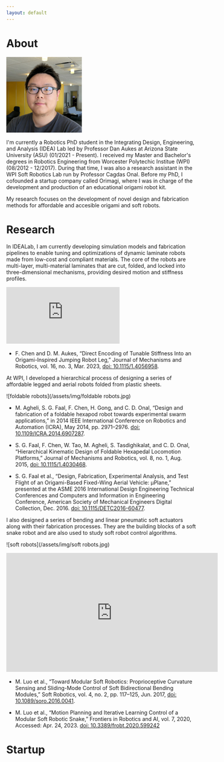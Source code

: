 ```yaml
---
layout: default
---
```


# About

<img class="floating-right-image" width="200" src="/assets/img/self.jpg">

I'm currently a Robotics PhD student in the Integrating Design, Engineering, and Analysis (IDEA) Lab led by Professor Dan Aukes at Arizona State University (ASU) (01/2021 - Present). I received my Master and Bachelor's degrees in Robotics Engineering from Worcester Polytechic Institue (WPI) (08/2012 - 12/2017). During that time, I was also a research assistant in the WPI Soft Robotics Lab run by Professor Cagdas Onal. Before my PhD, I cofounded a startup company called Orimagi, where I was in charge of the development and production of an educational origami robot kit. 

My research focuses on the development of novel design and fabrication methods for affordable and accesible origami and soft robots. 

# <a name="research"></a> Research

In IDEALab, I am currently developing simulation models and fabrication pipelines to enable tuning and optimizations of dynamic laminate robots made from low-cost and compliant materials. The core of the robots are multi-layer, multi-material laminates that are cut, folded, and locked into three-dimensional mechanisms, providing desired motion and stiffness profiles. 

<iframe src="https://www.youtube.com/embed/RLCke-TzDjA" title="YouTube video player" frameborder="0" allow="accelerometer; autoplay; clipboard-write; encrypted-media; gyroscope; picture-in-picture; web-share" allowfullscreen></iframe>
<p></p>

* F. Chen and D. M. Aukes, “Direct Encoding of Tunable Stiffness Into an Origami-Inspired Jumping Robot Leg,” Journal of Mechanisms and Robotics, vol. 16, no. 3, Mar. 2023, [doi: 10.1115/1.4056958](https://doi.org/10.1115/1.4056958).

At WPI, I developed a hierarchical process of designing a series of affordable legged and aerial robots folded from plastic sheets. 

![foldable robots](/assets/img/foldable robots.jpg)

* M. Agheli, S. G. Faal, F. Chen, H. Gong, and C. D. Onal, “Design and fabrication of a foldable hexapod robot towards experimental swarm applications,” in 2014 IEEE International Conference on Robotics and Automation (ICRA), May 2014, pp. 2971–2976. [doi: 10.1109/ICRA.2014.6907287](https://doi.org/10.1109/ICRA.2014.6907287).

* S. G. Faal, F. Chen, W. Tao, M. Agheli, S. Tasdighikalat, and C. D. Onal, “Hierarchical Kinematic Design of Foldable Hexapedal Locomotion Platforms,” Journal of Mechanisms and Robotics, vol. 8, no. 1, Aug. 2015, [doi: 10.1115/1.4030468](https://doi.org/10.1115/1.4030468).

* S. G. Faal et al., “Design, Fabrication, Experimental Analysis, and Test Flight of an Origami-Based Fixed-Wing Aerial Vehicle: µPlane,” presented at the ASME 2016 International Design Engineering Technical Conferences and Computers and Information in Engineering Conference, American Society of Mechanical Engineers Digital Collection, Dec. 2016. [doi: 10.1115/DETC2016-60477](https://doi.org/10.1115/DETC2016-60477).

I also designed a series of bending and linear pneumatic soft actuators along with their fabrication processes. They are the building blocks of a soft snake robot and are also used to study soft robot control algorithms. 

![soft robots](/assets/img/soft robots.jpg)

<iframe width="560" height="315" src="https://www.youtube.com/embed/Nj37GofnDpY" title="YouTube video player" frameborder="0" allow="accelerometer; autoplay; clipboard-write; encrypted-media; gyroscope; picture-in-picture; web-share" allowfullscreen></iframe>
<p></p>

* M. Luo et al., “Toward Modular Soft Robotics: Proprioceptive Curvature Sensing and Sliding-Mode Control of Soft Bidirectional Bending Modules,” Soft Robotics, vol. 4, no. 2, pp. 117–125, Jun. 2017, [doi: 10.1089/soro.2016.0041](https://doi.org/10.1089/soro.2016.0041).

* M. Luo et al., “Motion Planning and Iterative Learning Control of a Modular Soft Robotic Snake,” Frontiers in Robotics and AI, vol. 7, 2020, Accessed: Apr. 24, 2023. [doi: 10.3389/frobt.2020.599242](https://doi.org/10.3389/frobt.2020.599242)

# <a name="startup"></a> Startup